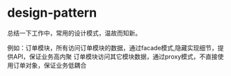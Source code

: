 # design-pattern
总结一下工作中，常用的设计模式，温故而知新。

例如：订单模块，所有访问订单模块的数据，通过facade模式,隐藏实现细节，提供API，保证业务高内聚
               订单模块访问其它模块数据，通过proxy模式，不直接使用订单对象，保证业务低耦合
